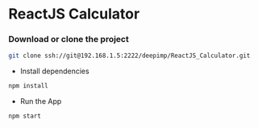 # ReactJS Calculator

### Download or clone the project

```bash
git clone ssh://git@192.168.1.5:2222/deepimp/ReactJS_Calculator.git
```

* Install dependencies

```bash
npm install
```

* Run the App


```bash
npm start
```



